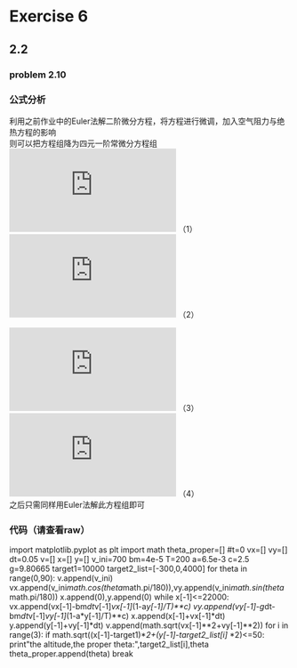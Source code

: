 
# Exercise 6
## 2.2
### problem 2.10

### 公式分析
利用之前作业中的Euler法解二阶微分方程，将方程进行微调，加入空气阻力与绝热方程的影响 <br/>
则可以把方程组降为四元一阶常微分方程组 <br/>
 ![](http://latex.codecogs.com/gif.latex?x_%7Bi&plus;1%7D%3Dx_%7Bi%7D&plus;v_%7Bx%2Ci%7D%5CDelta%20t) （1） <br/>
 ![](http://latex.codecogs.com/gif.latex?%5Cfrac%7B%5Cmathrm%7Bd%7Dy%20%7D%7B%5Cmathrm%7Bd%7D%20t%7D%3Dv_%7By%7D) （2） <br/>

 ![](http://latex.codecogs.com/gif.latex?%5Cfrac%7B%5Cmathrm%7Bd%7Dv_%7By%7D%20%7D%7B%5Cmathrm%7Bd%7D%20t%7D%3Dg) （3） <br/>
 ![](http://latex.codecogs.com/gif.latex?%5Cfrac%7B%5Cmathrm%7Bd%7Dv_%7Bx%7D%20%7D%7B%5Cmathrm%7Bd%7D%20t%7D%3D0) （4） <br/>
之后只需同样用Euler法解此方程组即可


### 代码（请查看raw）
import matplotlib.pyplot as plt
import math
theta_proper=[]
#t=0
vx=[]
vy=[]
dt=0.05
v=[]
x=[]
y=[]
v_ini=700
bm=4e-5
T=200
a=6.5e-3
c=2.5
g=9.80665
target1=10000
target2_list=[-300,0,4000]
for theta in range(0,90):
    v.append(v_ini)
    vx.append(v_ini*math.cos(theta*math.pi/180)),vy.append(v_ini*math.sin(theta*math.pi/180))
    x.append(0),y.append(0)
    while x[-1]<=22000:
        vx.append(vx[-1]-bm*dt*v[-1]*vx[-1]*(1-a*y[-1]/T)**c)
        vy.append(vy[-1]-g*dt-bm*dt*v[-1]*vy[-1]*(1-a*y[-1]/T)**c)
        x.append(x[-1]+vx[-1]*dt)
        y.append(y[-1]+vy[-1]*dt)
        v.append(math.sqrt(vx[-1]**2+vy[-1]**2))
        for i in range(3):
            if math.sqrt((x[-1]-target1)**2+(y[-1]-target2_list[i]*             *2)<=50:
                print"the altitude,the proper theta:",target2_list[i],theta
                theta_proper.append(theta)
                break
